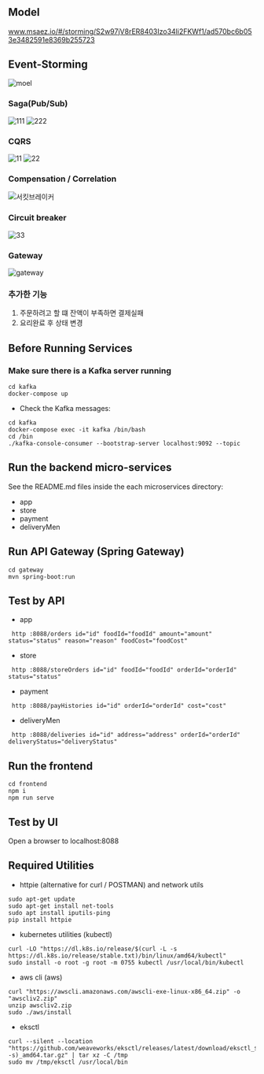 # 

## Model
www.msaez.io/#/storming/S2w97jV8rER8403Izo34li2FKWf1/ad570bc6b053e3482591e8369b255723
## Event-Storming 
![moel](https://user-images.githubusercontent.com/70205519/203257687-38bc9e6d-7b35-4e04-8525-1df16dfec77e.PNG)

### Saga(Pub/Sub)
![111](https://user-images.githubusercontent.com/70205519/203258591-92707d0f-fe0d-45e5-9b6f-4c950fff8610.PNG)
![222](https://user-images.githubusercontent.com/70205519/203258602-f696d34b-c7e6-4485-bc98-9643232b28e0.PNG)

### CQRS
![11](https://user-images.githubusercontent.com/70205519/203259654-9caac31c-fc62-4868-bbd0-9e91ea1d95cd.PNG)
![22](https://user-images.githubusercontent.com/70205519/203259705-d157b642-65c8-4b3b-85d1-215184d48f30.PNG)

### Compensation / Correlation
![서킷브레이커](https://user-images.githubusercontent.com/70205519/203258156-4f09181c-96ea-4d43-9442-16b3336df906.PNG)

### Circuit breaker
![33](https://user-images.githubusercontent.com/70205519/203259813-05a91841-b96c-421c-84a3-2f3d30667bb0.PNG)

### Gateway
![gateway](https://user-images.githubusercontent.com/70205519/203259836-2c3bd94b-668c-4d4c-91ee-365b7e0ec93d.PNG)

### 추가한 기능
1. 주문하려고 할 떄 잔액이 부족하면 결제실패
2. 요리완료 후 상태 변경

## Before Running Services
### Make sure there is a Kafka server running
```
cd kafka
docker-compose up
```
- Check the Kafka messages:
```
cd kafka
docker-compose exec -it kafka /bin/bash
cd /bin
./kafka-console-consumer --bootstrap-server localhost:9092 --topic
```

## Run the backend micro-services
See the README.md files inside the each microservices directory:

- app
- store
- payment
- deliveryMen


## Run API Gateway (Spring Gateway)
```
cd gateway
mvn spring-boot:run
```

## Test by API
- app
```
 http :8088/orders id="id" foodId="foodId" amount="amount" status="status" reason="reason" foodCost="foodCost" 
```
- store
```
 http :8088/storeOrders id="id" foodId="foodId" orderId="orderId" status="status" 
```
- payment
```
 http :8088/payHistories id="id" orderId="orderId" cost="cost" 
```
- deliveryMen
```
 http :8088/deliveries id="id" address="address" orderId="orderId" deliveryStatus="deliveryStatus" 
```


## Run the frontend
```
cd frontend
npm i
npm run serve
```

## Test by UI
Open a browser to localhost:8088

## Required Utilities

- httpie (alternative for curl / POSTMAN) and network utils
```
sudo apt-get update
sudo apt-get install net-tools
sudo apt install iputils-ping
pip install httpie
```

- kubernetes utilities (kubectl)
```
curl -LO "https://dl.k8s.io/release/$(curl -L -s https://dl.k8s.io/release/stable.txt)/bin/linux/amd64/kubectl"
sudo install -o root -g root -m 0755 kubectl /usr/local/bin/kubectl
```

- aws cli (aws)
```
curl "https://awscli.amazonaws.com/awscli-exe-linux-x86_64.zip" -o "awscliv2.zip"
unzip awscliv2.zip
sudo ./aws/install
```

- eksctl 
```
curl --silent --location "https://github.com/weaveworks/eksctl/releases/latest/download/eksctl_$(uname -s)_amd64.tar.gz" | tar xz -C /tmp
sudo mv /tmp/eksctl /usr/local/bin
```

